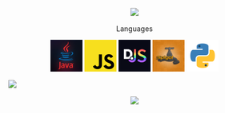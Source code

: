 <p align="center">
    <img src="https://capsule-render.vercel.app/api?type=waving&color=timeGradient&height=200&text=J4C0B3Y&reversal=true&animation=fadeIn&fontAlignY=35">
</p>

<p align="center">Languages</p>

<p align="center">
    <code><img title="Java" src="https://raw.githubusercontent.com/j4c0b3y/j4c0b3y/main/image/java.png" width="64" alt=""></code>
    <code><img title="JavaScript" src="https://raw.githubusercontent.com/j4c0b3y/j4c0b3y/main/image/javascript.svg" width="64" alt=""></code>
    <code><img title="DiscordJS" src="https://raw.githubusercontent.com/j4c0b3y/j4c0b3y/main/image/discordjs.png" width="64" alt=""></code>
    <code><img title="Spigot" src="https://raw.githubusercontent.com/j4c0b3y/j4c0b3y/main/image/spigot.png" width="64" alt=""></code>
    <code><img title="Python" src="https://raw.githubusercontent.com/j4c0b3y/j4c0b3y/main/image/python.svg" width="64" alt=""></code>
</p>




<img src="https://github-readme-stats.vercel.app/api?username=J4C0B3Y&show_icons=true&hide_border=true&title_color=c792ea&icon_color=89dcfe&count_private=true&bg_color=0d1117&text_color=d9d9d9">

<p align="center">
    <img src="https://capsule-render.vercel.app/api?type=waving&color=timeGradient&section=footer">
</p>
